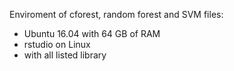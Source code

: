 Enviroment of cforest, random forest and SVM files:
- Ubuntu 16.04 with 64 GB of RAM
- rstudio on Linux
- with all listed library


